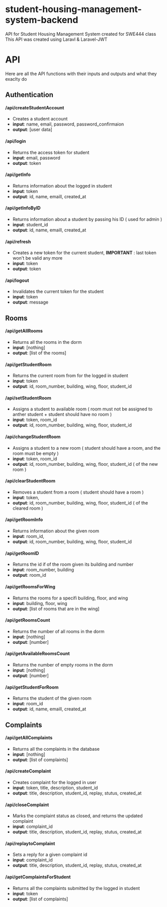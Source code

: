 # student-housing-management-system-backend
API for Student Housing Management System created for SWE444 class
This API was created using Laravl & Laravel-JWT



# API 
Here are all the API functions with their inputs and outputs and what they exaclty do

## Authentication 

#### /api/createStudentAccount
- Creates a student account  
- **input**: name, email, password, password_confirmaion
- **output**: [user data]

#### /api/login
- Returns the access token for student
- **input**: email, password
- **output**: token

#### /api/getInfo
- Returns information about the logged in student   
- **input**: token  
- **output**: id, name, emaill, created_at  

#### /api/getInfoByID
- Returns information about a student by passing his ID ( used for admin ) 
- **input**: student_id  
- **output**: id, name, emaill, created_at  

#### /api/refresh
- Creates a new token for the current student, **IMPORTANT** : last token won't be valid any more 
- **input**: token  
- **output**: token

#### /api/logout
- Invalidates the current token for the student   
- **input**: token  
- **output**: message

## Rooms 

#### /api/getAllRooms
- Returns all the rooms in the dorm
- **input**: [nothing]     
- **output**: [list of the rooms]

#### /api/getStudentRoom
- Returns the current room from for the logged in student
- **input**: token     
- **output**: id, room_number, building, wing, floor, student_id

#### /api/setStudentRoom
- Assigns a student to available room ( room must not be assigned to anther student + student should have no room )
- **input**: token, room_id     
- **output**: id, room_number, building, wing, floor, student_id

#### /api/changeStudentRoom
- Assigns a student to a new room ( student should have a room, and the room must be empty )
- **input**: token, room_id     
- **output**: id, room_number, building, wing, floor, student_id ( of the new room ) 

#### /api/clearStudentRoom
- Removes a student from a room ( student should have a room ) 
- **input**: token,      
- **output**: id, room_number, building, wing, floor, student_id ( of the cleared room ) 

#### /api/getRoomInfo
- Returns information about the given room 
- **input**: room_id,      
- **output**: id, room_number, building, wing, floor, student_id 

#### /api/getRoomID
- Returns the id if of the room given its building and number
- **input**: room_number, building   
- **output**: room_id

#### /api/getRoomsForWing
- Returns the rooms for a specifi building, floor, and wing
- **input**: building, floor, wing   
- **output**: [list of rooms that are in the wing]

#### /api/getRoomsCount
- Returns the number of all rooms in the dorm
- **input**: [nothing]  
- **output**: [number]

#### /api/getAvailableRoomsCount
- Returns the number of empty rooms in the dorm
- **input**: [nothing]
- **output**: [number]

#### /api/getStudentForRoom
- Returns the student of the given room  
- **input**: room_id
- **output**: id, name, emaill, created_at

## Complaints 

#### /api/getAllComplaints
- Returns all the complaints in the database
- **input**: [nothing]
- **output**: [list of complaints]

#### /api/createComplaint
- Creates complaint for the logged in user 
- **input**: token, title, description, student_id
- **output**: title, description, student_id, replay, stutus, created_at

#### /api/closeComplaint
- Marks the complaint status as closed, and returns the updated complaint
- **input**: complaint_id
- **output**: title, description, student_id, replay, stutus, created_at

#### /api/replaytoComplaint
- Sets a reply for a given complaint id
- **input**: complaint_id
- **output**: title, description, student_id, replay, stutus, created_at


#### /api/getComplaintsForStudent
- Returns all the complaints submitted by the logged in student
- **input**: token
- **output**: [list of complaints]
